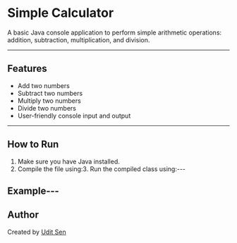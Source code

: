 # Simple Calculator

A basic Java console application to perform simple arithmetic operations: addition, subtraction, multiplication, and division.

---

## Features

- Add two numbers  
- Subtract two numbers  
- Multiply two numbers  
- Divide two numbers  
- User-friendly console input and output  

---

## How to Run

1. Make sure you have Java installed.  
2. Compile the file using:3. Run the compiled class using:---

## Example---

## Author

Created by [Udit Sen](https://github.com/royaludit123)
